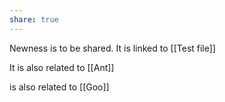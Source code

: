 ```yaml
---
share: true  
---
```


Newness is to be shared. It is linked to [[Test file]]

It is also related to [[Ant]]

is also related to [[Goo]]